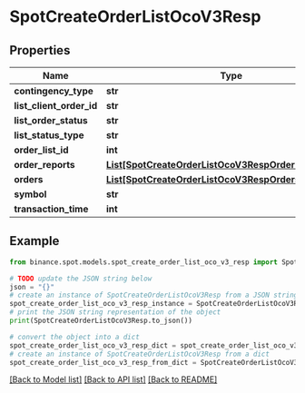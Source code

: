# SpotCreateOrderListOcoV3Resp


## Properties

Name | Type | Description | Notes
------------ | ------------- | ------------- | -------------
**contingency_type** | **str** |  | [optional] 
**list_client_order_id** | **str** |  | [optional] 
**list_order_status** | **str** |  | [optional] 
**list_status_type** | **str** |  | [optional] 
**order_list_id** | **int** |  | [optional] 
**order_reports** | [**List[SpotCreateOrderListOcoV3RespOrderReportsInner]**](SpotCreateOrderListOcoV3RespOrderReportsInner.md) |  | [optional] 
**orders** | [**List[SpotCreateOrderListOcoV3RespOrdersInner]**](SpotCreateOrderListOcoV3RespOrdersInner.md) |  | [optional] 
**symbol** | **str** |  | [optional] 
**transaction_time** | **int** |  | [optional] 

## Example

```python
from binance.spot.models.spot_create_order_list_oco_v3_resp import SpotCreateOrderListOcoV3Resp

# TODO update the JSON string below
json = "{}"
# create an instance of SpotCreateOrderListOcoV3Resp from a JSON string
spot_create_order_list_oco_v3_resp_instance = SpotCreateOrderListOcoV3Resp.from_json(json)
# print the JSON string representation of the object
print(SpotCreateOrderListOcoV3Resp.to_json())

# convert the object into a dict
spot_create_order_list_oco_v3_resp_dict = spot_create_order_list_oco_v3_resp_instance.to_dict()
# create an instance of SpotCreateOrderListOcoV3Resp from a dict
spot_create_order_list_oco_v3_resp_from_dict = SpotCreateOrderListOcoV3Resp.from_dict(spot_create_order_list_oco_v3_resp_dict)
```
[[Back to Model list]](../README.md#documentation-for-models) [[Back to API list]](../README.md#documentation-for-api-endpoints) [[Back to README]](../README.md)


